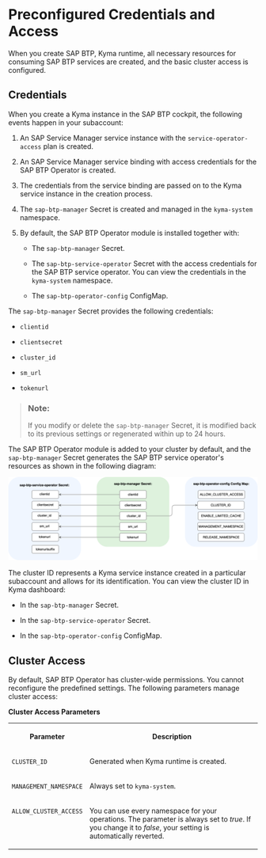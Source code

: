<!-- loioab106d78f9704b10b7c46a8de880da9c -->

# Preconfigured Credentials and Access

When you create SAP BTP, Kyma runtime, all necessary resources for consuming SAP BTP services are created, and the basic cluster access is configured.



<a name="loioab106d78f9704b10b7c46a8de880da9c__section_uyv_vfq_tcc"/>

## Credentials

When you create a Kyma instance in the SAP BTP cockpit, the following events happen in your subaccount:

1.  An SAP Service Manager service instance with the `service-operator-access` plan is created.

2.  An SAP Service Manager service binding with access credentials for the SAP BTP Operator is created.

3.  The credentials from the service binding are passed on to the Kyma service instance in the creation process.

4.  The `sap-btp-manager` Secret is created and managed in the `kyma-system` namespace.

5.  By default, the SAP BTP Operator module is installed together with:

    -   The `sap-btp-manager` Secret.

    -   The `sap-btp-service-operator` Secret with the access credentials for the SAP BTP service operator. You can view the credentials in the `kyma-system` namespace.

    -   The `sap-btp-operator-config` ConfigMap.



The `sap-btp-manager` Secret provides the following credentials:

-   `clientid`

-   `clientsecret`

-   `cluster_id`

-   `sm_url`

-   `tokenurl`


> ### Note:  
> If you modify or delete the `sap-btp-manager` Secret, it is modified back to its previous settings or regenerated within up to 24 hours.

The SAP BTP Operator module is added to your cluster by default, and the `sap-btp-manager` Secret generates the SAP BTP service operator's resources as shown in the following diagram:

![](images/Module_Credentials_dc01f41.svg)

The cluster ID represents a Kyma service instance created in a particular subaccount and allows for its identification. You can view the cluster ID in Kyma dashboard:

-   In the `sap-btp-manager` Secret.

-   In the `sap-btp-service-operator` Secret.

-   In the `sap-btp-operator-config` ConfigMap.




<a name="loioab106d78f9704b10b7c46a8de880da9c__section_plw_jmq_tcc"/>

## Cluster Access

By default, SAP BTP Operator has cluster-wide permissions. You cannot reconfigure the predefined settings. The following parameters manage cluster access:

**Cluster Access Parameters**


<table>
<tr>
<th valign="top">

Parameter

</th>
<th valign="top">

Description

</th>
</tr>
<tr>
<td valign="top">

`CLUSTER_ID`

</td>
<td valign="top">

Generated when Kyma runtime is created.

</td>
</tr>
<tr>
<td valign="top">

`MANAGEMENT_NAMESPACE`

</td>
<td valign="top">

Always set to `kyma-system`.

</td>
</tr>
<tr>
<td valign="top">

`ALLOW_CLUSTER_ACCESS`

</td>
<td valign="top">

You can use every namespace for your operations. The parameter is always set to *true*. If you change it to *false*, your setting is automatically reverted.

</td>
</tr>
</table>

